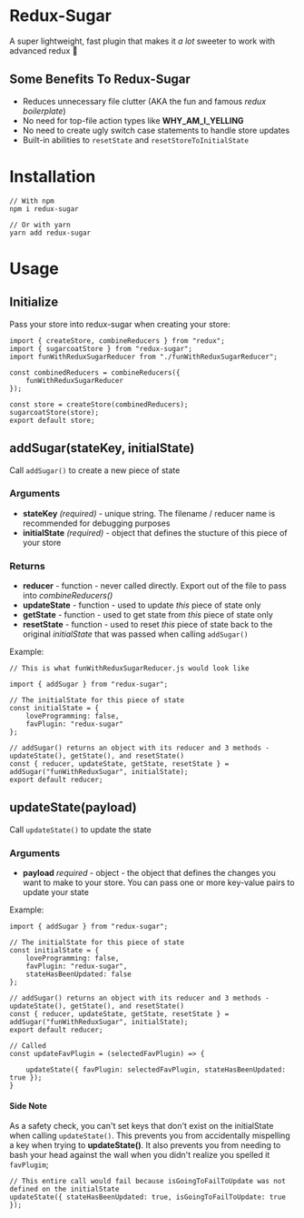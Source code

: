 # Redux-Sugar
A super lightweight, fast plugin that makes it *a lot* sweeter to work with advanced redux 🥰

## Some Benefits To Redux-Sugar
- Reduces unnecessary file clutter (AKA the fun and famous *redux boilerplate*)
- No need for top-file action types like **WHY_AM_I_YELLING**
- No need to create ugly switch case statements to handle store updates
- Built-in abilities to ```resetState``` and ```resetStoreToInitialState```

# Installation

<!-- prettier-ignore -->
```
// With npm
npm i redux-sugar

// Or with yarn
yarn add redux-sugar
```

# Usage

## Initialize
Pass your store into redux-sugar when creating your store:

```
import { createStore, combineReducers } from "redux";
import { sugarcoatStore } from "redux-sugar";
import funWithReduxSugarReducer from "./funWithReduxSugarReducer";

const combinedReducers = combineReducers({
	funWithReduxSugarReducer
});

const store = createStore(combinedReducers);
sugarcoatStore(store);
export default store;
```

## addSugar(stateKey, initialState)

Call ```addSugar()``` to create a new piece of state

### Arguments
- **stateKey** *(required)* - unique string. The filename / reducer name is recommended for debugging purposes
- **initialState** *(required)* - object that defines the stucture of this piece of your store

### Returns
- **reducer** - function - never called directly. Export out of the file to pass into *combineReducers()*
- **updateState** - function - used to update *this* piece of state only
- **getState** - function - used to get state from *this* piece of state only
- **resetState** - function - used to reset *this* piece of state back to the original *initialState* that was passed when calling ```addSugar()```

Example:
```
// This is what funWithReduxSugarReducer.js would look like

import { addSugar } from "redux-sugar";

// The initialState for this piece of state
const initialState = {
	loveProgramming: false,
	favPlugin: "redux-sugar"
};

// addSugar() returns an object with its reducer and 3 methods - updateState(), getState(), and resetState()
const { reducer, updateState, getState, resetState } = addSugar("funWithReduxSugar", initialState);
export default reducer;
```

## updateState(payload)

Call ```updateState()``` to update the state

### Arguments
- **payload** *required* - object - the object that defines the changes you want to make to your store. You can pass one or more key-value pairs to update your state

Example:

```
import { addSugar } from "redux-sugar";

// The initialState for this piece of state
const initialState = {
	loveProgramming: false,
	favPlugin: "redux-sugar",
	stateHasBeenUpdated: false
};

// addSugar() returns an object with its reducer and 3 methods - updateState(), getState(), and resetState()
const { reducer, updateState, getState, resetState } = addSugar("funWithReduxSugar", initialState);
export default reducer;

// Called 
const updateFavPlugin = (selectedFavPlugin) => {

	updateState({ favPlugin: selectedFavPlugin, stateHasBeenUpdated: true });
}
```

#### Side Note
As a safety check, you can't set keys that don't exist on the initialState when calling ```updateState()```. This prevents you from accidentally mispelling a key when trying to **updateState()**. It also prevents you from needing to bash your head against the wall when you didn't realize you spelled it ```favPlugim```;

```
// This entire call would fail because isGoingToFailToUpdate was not defined on the initialState
updateState({ stateHasBeenUpdated: true, isGoingToFailToUpdate: true });
```

